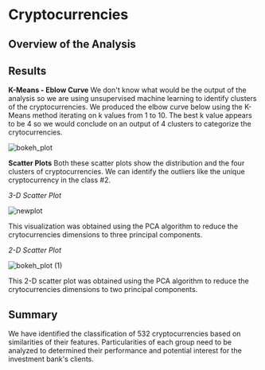 # Cryptocurrencies

## Overview of the Analysis

## Results

**K-Means - Eblow Curve**
We don't know what would be the output of the analysis so we are using unsupervised machine learning to identify clusters of the cryptocurrencies.
We produced the elbow curve below using the K-Means method iterating on k values from 1 to 10. The best k value appears to be 4 so we would conclude on an output of 4 clusters to categorize the crytocurrencies.

![bokeh_plot](https://user-images.githubusercontent.com/58046234/163841393-4ff37bf9-436f-4ee1-9153-8aae760e18dc.png)

**Scatter Plots**
Both these scatter plots show the distribution and the four clusters of cryptocurrencies. We can identify the outliers like the unique cryptocurrency in the class #2.

*3-D Scatter Plot*

![newplot](https://user-images.githubusercontent.com/58046234/163842239-9f103a61-0ce0-4f95-8251-1c81d9b2410f.png)

This visualization was obtained using the PCA algorithm to reduce the crytocurrencies dimensions to three principal components.

*2-D Scatter Plot*

![bokeh_plot (1)](https://user-images.githubusercontent.com/58046234/163842203-5d02e3aa-0a7f-4d75-9516-e99206ab6996.png)

This 2-D scatter plot was obtained using the PCA algorithm to reduce the crytocurrencies dimensions to two principal components.


## Summary
We have identified the classification of 532 cryptocurrencies based on similarities of their features. Particularities of each group need to be analyzed to determined their performance and potential interest for the investment bank's clients.
